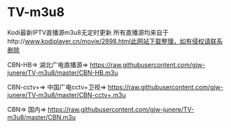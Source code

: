# TV-m3u8
Kodi最新IPTV直播源m3u8无定时更新
所有直播源均来自于http://www.kodiplayer.cn/movie/2898.html此网站下载整理，如有侵权请联系删除

CBN-HB=> 湖北广电直播源=> https://raw.githubusercontent.com/gjw-junere/TV-m3u8/master/CBN-HB.m3u

CBN-cctv+=> 中国广电cctv+卫视=> https://raw.githubusercontent.com/gjw-junere/TV-m3u8/master/CBN-cctv+.m3u

CBN=> 国内=> https://raw.githubusercontent.com/gjw-junere/TV-m3u8/master/CBN.m3u

